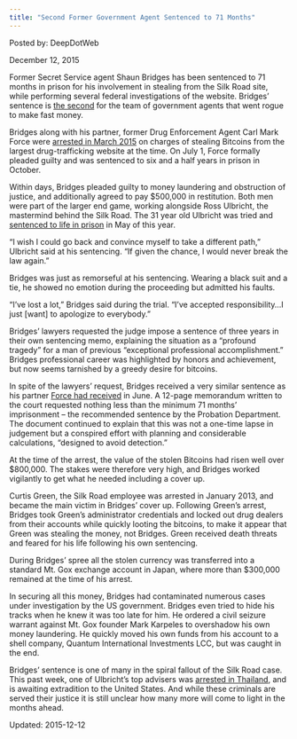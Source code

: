 ```yaml
---
title: "Second Former Government Agent Sentenced to 71 Months"
---
```


Posted by: DeepDotWeb 

<span>December 12, 2015</span>

<p>Former Secret Service agent Shaun Bridges has been sentenced to 71 months in prison for his involvement in stealing from the Silk Road site, while performing several federal investigations of the website. Bridges’ sentence is <a href="https://gir.pub/deepdotweb/2015/10/23/corrupt-dea-agent-carl-force-gets-6-years-in-prison-for-extorting-bitcoins/">the second</a> for the team of government agents that went rogue to make fast money.</p>
<p>Bridges along with his partner, former Drug Enforcement Agent Carl Mark Force were <a href="https://gir.pub/deepdotweb/2015/03/30/2-federal-agents-arrested-for-stealing-btc-while-investigating-silk-road/">arrested in March 2015</a> on charges of stealing Bitcoins from the largest drug-trafficking website at the time. On July 1, Force formally pleaded guilty and was sentenced to six and a half years in prison in October.</p>
<p>Within days, Bridges pleaded guilty to money laundering and obstruction of justice, and additionally agreed to pay $500,000 in restitution. Both men were part of the larger end game, working alongside Ross Ulbricht, the mastermind behind the Silk Road. The 31 year old Ulbricht was tried and <a href="https://gir.pub/deepdotweb/2015/05/30/silk-road-admin-ross-ulbricht-dpr-sentenced-to-life-in-prison/">sentenced to life in prison</a> in May of this year.</p>
<p>“I wish I could go back and convince myself to take a different path,” Ulbricht said at his sentencing. “If given the chance, I would never break the law again.”</p>
<p>Bridges was just as remorseful at his sentencing. Wearing a black suit and a tie, he showed no emotion during the proceeding but admitted his faults.</p>
<p>“I’ve lost a lot,” Bridges said during the trial. “I’ve accepted responsibility…I just [want] to apologize to everybody.”</p>
<p>Bridges’ lawyers requested the judge impose a sentence of three years in their own sentencing memo, explaining the situation as a “profound tragedy” for a man of previous “exceptional professional accomplishment.” Bridges professional career was highlighted by honors and achievement, but now seems tarnished by a greedy desire for bitcoins.</p>
<p>In spite of the lawyers’ request, Bridges received a very similar sentence as his partner <a href="https://gir.pub/deepdotweb/2015/10/23/corrupt-dea-agent-carl-force-gets-6-years-in-prison-for-extorting-bitcoins/">Force had received</a> in June. A 12-page memorandum written to the court requested nothing less than the minimum 71 months’ imprisonment – the recommended sentence by the Probation Department. The document continued to explain that this was not a one-time lapse in judgement but a conspired effort with planning and considerable calculations, “designed to avoid detection.”</p>
<p>At the time of the arrest, the value of the stolen Bitcoins had risen well over $800,000. The stakes were therefore very high, and Bridges worked vigilantly to get what he needed including a cover up.</p>
<p>Curtis Green, the Silk Road employee was arrested in January 2013, and became the main victim in Bridges’ cover up. Following Green’s arrest, Bridges took Green’s administrator credentials and locked out drug dealers from their accounts while quickly looting the bitcoins, to make it appear that Green was stealing the money, not Bridges. Green received death threats and feared for his life following his own sentencing.</p>
<p>During Bridges’ spree all the stolen currency was transferred into a standard Mt. Gox exchange account in Japan, where more than $300,000 remained at the time of his arrest.</p>
<p>In securing all this money, Bridges had contaminated numerous cases under investigation by the US government. Bridges even tried to hide his tracks when he knew it was too late for him. He ordered a civil seizure warrant against Mt. Gox founder Mark Karpeles to overshadow his own money laundering. He quickly moved his own funds from his account to a shell company, Quantum International Investments LCC, but was caught in the end.</p>
<p>Bridges’ sentence is one of many in the spiral fallout of the Silk Road case. This past week, one of Ulbricht’s top advisers was <a href="https://gir.pub/deepdotweb/2015/12/05/silk-road-1-roger-clark-suspected-silk-road-architect-variety-jones-arrested-in-koh-chang/">arrested in Thailand</a>, and is awaiting extradition to the United States. And while these criminals are served their justice it is still unclear how many more will come to light in the months ahead.</p>

Updated: 2015-12-12
